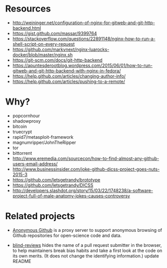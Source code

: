 # Resources

- http://weininger.net/configuration-of-nginx-for-gitweb-and-git-http-backend.html
- https://gist.github.com/massar/9399764
- https://stackoverflow.com/questions/22891148/nginx-how-to-run-a-shell-script-on-every-request
- https://github.com/markvnext/nginx-luarocks-docker/blob/master/nginx.sh
- https://git-scm.com/docs/git-http-backend
- https://apuntesderootblog.wordpress.com/2015/06/01/how-to-run-gitweb-and-git-http-backend-with-nginx-in-fedora/
- https://help.github.com/articles/changing-author-info/
- https://help.github.com/articles/pushing-to-a-remote/

# Why?

- popcornhour
- shadowproxy
- bitcoin
- truecrypt
- rapid7/metasploit-framework
- magnumripper/JohnTheRipper
- tor
- bittorrent
- http://www.eremedia.com/sourcecon/how-to-find-almost-any-github-users-email-address/
- http://www.businessinsider.com/joke-github-dicss-project-goes-nuts-2015-3
- https://github.com/letsgetrandy/brototype
- https://github.com/letsgetrandy/DICSS
- http://developers.slashdot.org/story/15/03/22/1748238/a-software-project-full-of-male-anatomy-jokes-causes-controversy

# Related projects

 * [Anonymous Github](https://github.com/tdurieux/anonymous_github) is a proxy server to support anonymous browsing of Github repositories for open-science code and data.

 * [blind-reviews](https://github.com/zombie/blind-reviews/) hides the name of a pull request submitter in the browser, to help maintainers break bias habits and take a first look at the code on its own merits. (It does not change the identifying information.)
update README
